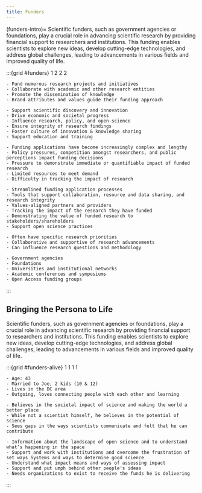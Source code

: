 ```yaml
---
title: Funders
---
```


(funders-intro)=
Scientific funders, such as government agencies or foundations, play a crucial role in advancing scientific
research by providing financial support to researchers and institutions. This funding enables scientists to
explore new ideas, develop cutting-edge technologies, and address global challenges, leading to
advancements in various fields and improved quality of life.

:::{grid #funders} 1 2 2 2

```{card} 🧍🏻Profile
- Fund numerous research projects and initiatives
- Collaborate with academic and other research entities
- Promote the dissemination of knowledge
- Brand attributes and values guide their funding approach
```

```{card} 🎯 Goals
- Support scientific discovery and innovation
- Drive economic and societal progress
- Influence research, policy, and open-science
- Ensure integrity of research findings
- Foster culture of innovation & knowledge sharing
- Support education and training
```

```{card} 😞 Frustrations
- Funding applications have become increasingly complex and lengthy
- Policy pressures, competition amongst researchers, and public perceptions impact funding decisions
- Pressure to demonstrate immediate or quantifiable impact of funded research
- Limited resources to meet demand
- Difficulty in tracking the impact of research
```

```{card} 💚 Preferences
- Streamlined funding application processes
- Tools that support collaboration, resource and data sharing, and research integrity
- Values-aligned partners and providers
- Tracking the impact of the research they have funded
- Demonstrating the value of funded research to stakeholders/shareholders
- Support open science practices
```

```{card} 💭 Behavioral Considerations
- Often have specific research priorities
- Collaborative and supportive of research advancements
- Can influence research questions and methodology
```

```{card} 📍 Where to Find
- Government agencies
- Foundations
- Universities and institutional networks
- Academic conferences and symposiums
- Open Access funding groups
```

:::

## Bringing the Persona to Life

Scientific funders, such as government agencies or foundations, play a crucial role in advancing scientific research by providing financial support to researchers and institutions. This funding enables scientists to explore new ideas, develop cutting-edge technologies, and address global challenges, leading to advancements in various fields and improved quality of life.

:::{grid #funders-alive} 1 1 1 1

```{card} 🪪 Andrew
- Age: 43
- Married to Joe, 2 kids (10 & 12)
- Lives in the DC area
- Outgoing, loves connecting people with each other and learning
```

```{card} ⁉️ Why
- Believes in the societal impact of science and making the world a better place
- While not a scientist himself, he believes in the potential of science
- Sees gaps in the ways scientists communicate and felt that he can contribute
```

```{card} 🙏 Needs
- Information about the landscape of open science and to understand what’s happening in the space
- Support and work with institutions and overcome the frustration of set ways Systems and ways to determine good science
- Understand what impact means and ways of assessing impact
- Support and put umph behind other people's ideas
- Needs organizations to exist to receive the funds he is delivering
```

:::
